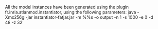 All the model instances have been generated using the plugin fr.inria.atlanmod.instantiator, using the following  parameters:
java -Xmx256g -jar instantiator-fatjar.jar -m %%s -o output -n 1 -s 1000 -e 0 -d 48 -z 32 

